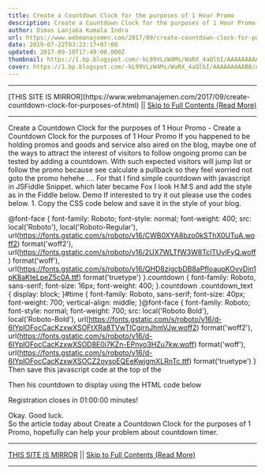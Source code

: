 ```yaml
---
title: Create a Countdown Clock for the purposes of 1 Hour Promo
description: Create a Countdown Clock for the purposes of 1 Hour Promo
author: Dimas Lanjaka Kumala Indra
url: https://www.webmanajemen.com/2017/09/create-countdown-clock-for-purposes-of.html
date: 2019-07-22T03:23:17+07:00
updated: 2017-09-10T17:49:00.000Z
thumbnail: https://1.bp.blogspot.com/-kL99VLzW4Ms/WaRX_4aQlbI/AAAAAAAAAB8/ArrS1QtEfG84W6z8Fj_caMdA-_J9ycrwwCLcBGAs/s320/5bfe82185dce9a2a58dee19d3c102139--status-younique-presenter.jpg
cover: https://1.bp.blogspot.com/-kL99VLzW4Ms/WaRX_4aQlbI/AAAAAAAAAB8/ArrS1QtEfG84W6z8Fj_caMdA-_J9ycrwwCLcBGAs/s320/5bfe82185dce9a2a58dee19d3c102139--status-younique-presenter.jpg
---
```


<hr/> [THIS SITE IS MIRROR](https://www.webmanajemen.com/2017/09/create-countdown-clock-for-purposes-of.html) || <a href="https://www.webmanajemen.com/2017/09/create-countdown-clock-for-purposes-of.html" rel="follow" class="button" id="read-more">Skip to Full Contents (Read More)</a> <hr/> Create a Countdown Clock for the purposes of 1 Hour Promo - Create a Countdown Clock for the purposes of 1 Hour Promo If you happened to be holding promos and goods and service also aired on     the blog, maybe one of the ways to attract the interest of visitors to     follow ongoing promo can be tested by adding a countdown.
With such expected visitors will jump list or follow the promo because see     calculate a pullback so they feel worried not goto the promo hehehe ....
For that I find simple countdown with javascript in  JSFiddle Snippet.  which later became Fox I look H:M:S and add the style as in the Fiddle     below. 
Demo
If interested to try it out please use the codes below.
1. Copy the CSS code below and save it in the style of your blog.
 
@font-face {
  font-family: Roboto;
  font-style: normal;
  font-weight: 400;
  src: local('Roboto'), local('Roboto-Regular'), url(https://fonts.gstatic.com/s/roboto/v16/CWB0XYA8bzo0kSThX0UTuA.woff2) format('woff2'), url(https://fonts.gstatic.com/s/roboto/v16/2UX7WLTfW3W8TclTUvlFyQ.woff) format('woff'), url(https://fonts.gstatic.com/s/roboto/v16/QHD8zigcbDB8aPfIoaupKOvvDin1pK8aKteLpeZ5c0A.ttf) format('truetype')
}.countdown {
  font-family: Roboto, sans-serif;
  font-size: 16px;
  font-weight: 400;
}.countdown .countdown_text {
  display: block;
}#time {
  font-family: Roboto, sans-serif;
  font-size: 40px;
  font-weight: 700;
  vertical-align: middle;
}@font-face {
  font-family: Roboto;
  font-style: normal;
  font-weight: 700;
  src: local('Roboto Bold'), local('Roboto-Bold'), url(https://fonts.gstatic.com/s/roboto/v16/d-6IYplOFocCacKzxwXSOFtXRa8TVwTICgirnJhmVJw.woff2) format('woff2'), url(https://fonts.gstatic.com/s/roboto/v16/d-6IYplOFocCacKzxwXSOD8E0i7KZn-EPnyo3HZu7kw.woff) format('woff'), url(https://fonts.gstatic.com/s/roboto/v16/d-6IYplOFocCacKzxwXSOCZ2oysoEQEeKwjgmXLRnTc.ttf) format('truetype')
}
Then save this javascript code at the top of the </body>
 
<script>
//<![CDATA[
function startTimer(duration, display) {
  var timer = duration, hours, minutes, seconds;
  setInterval(function() {
    hours = parseInt(timer / 3600, 10);
    minutes = parseInt(timer % 3600 / 60, 10);
    seconds = parseInt(timer % 60, 10);
    hours = hours < 10 ? "0" + hours : hours;
    minutes = minutes < 10 ? "0" + minutes : minutes;
    seconds = seconds < 10 ? "0" + seconds : seconds;
    display.textContent = hours + ":" + minutes + ":" + seconds;
    if (--timer < 0) {
      timer = duration;
    }
  }, 1000);
}
window.onload = function() {
  var fiveMinutes = 60 * 60,
    display = document.querySelector('#time');
  startTimer(fiveMinutes, display);
};
//]]>
</script>
Then his countdown to display using the HTML code below 
 
<div class="countdown">
  <span class="countdown_text">Registration closes in</span>
  <span id="time">01:00:00</span>
  <span>minutes!</span>
</div>


Okay. Good luck.  
So the article today about Create a Countdown Clock for the purposes of 1 Promo, hopefully can help your problem about countdown timer. <hr/> [THIS SITE IS MIRROR](https://www.webmanajemen.com/2017/09/create-countdown-clock-for-purposes-of.html) || <a href="https://www.webmanajemen.com/2017/09/create-countdown-clock-for-purposes-of.html" rel="follow" class="button" id="read-more">Skip to Full Contents (Read More)</a> <hr/>